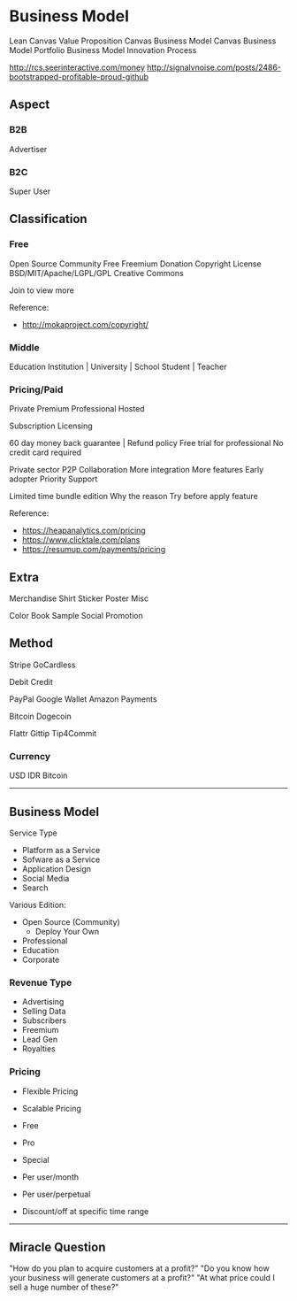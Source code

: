 Business Model
==============

Lean Canvas
Value Proposition Canvas
Business Model Canvas
Business Model Portfolio
Business Model Innovation Process

http://rcs.seerinteractive.com/money
http://signalvnoise.com/posts/2486-bootstrapped-profitable-proud-github

Aspect
------

### B2B

Advertiser

### B2C

Super User

Classification
--------------

### Free

Open Source
Community
Free
Freemium
Donation
Copyright
License
  BSD/MIT/Apache/LGPL/GPL
  Creative Commons

Join to view more

Reference:
- http://mokaproject.com/copyright/

### Middle

Education Institution | University | School
Student | Teacher

### Pricing/Paid

Private
Premium
Professional
Hosted

Subscription
Licensing

60 day money back guarantee | Refund policy
Free trial for professional
No credit card required

Private sector
P2P Collaboration
More integration
More features
Early adopter
Priority Support

Limited time bundle edition
Why the reason
Try before apply feature
  
Reference:
- https://heapanalytics.com/pricing
- https://www.clicktale.com/plans
- https://resumup.com/payments/pricing

Extra
-----

Merchandise
  Shirt
  Sticker
  Poster
  Misc

Color Book
  Sample
  Social Promotion

Method
------

Stripe
GoCardless

Debit
Credit

PayPal
Google Wallet
Amazon Payments

Bitcoin
Dogecoin

Flattr
Gittip
Tip4Commit

### Currency

USD
IDR
Bitcoin



*  *  *  *  *  *  *  *  *  *  *  *  *  *  *  *  *  *  *  *

Business Model
--------------

Service Type
- Platform as a Service
- Sofware as a Service
- Application Design
- Social Media
- Search

Various Edition:
- Open Source (Community)
  - Deploy Your Own
- Professional
- Education
- Corporate

### Revenue Type

- Advertising
- Selling Data
- Subscribers
- Freemium
- Lead Gen
- Royalties

### Pricing

- Flexible Pricing
- Scalable Pricing

- Free
- Pro
- Special

- Per user/month
- Per user/perpetual

- Discount/off at specific time range

*  *  *  *  *  *  *  *  *  *  *  *  *  *  *  *  *  *  *  *

Miracle Question
----------------

"How do you plan to acquire customers at a profit?"
"Do you know how your business will generate customers at a profit?"
"At what price could I sell a huge number of these?"

